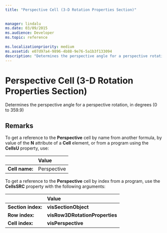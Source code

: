 ```yaml
---
title: "Perspective Cell (3-D Rotation Properties Section)"
 
 
manager: lindalu
ms.date: 03/09/2015
ms.audience: Developer
ms.topic: reference
 
ms.localizationpriority: medium
ms.assetid: e07d97a4-9896-4b88-9e76-5a1b3f133094
description: "Determines the perspective angle for a perspective rotation, in degrees (0 to 359.9)"
---
```


# Perspective Cell (3-D Rotation Properties Section)

Determines the perspective angle for a perspective rotation, in degrees (0 to 359.9)
  
## Remarks

To get a reference to the **Perspective** cell by name from another formula, by value of the **N** attribute of a **Cell** element, or from a program using the **CellsU** property, use: 
  
||Value |
|:-----|:-----|
|**Cell name:**  <br/> |Perspective  <br/> |
   
To get a reference to the **Perspective** cell by index from a program, use the **CellsSRC** property with the following arguments: 
  
||Value |
|:-----|:-----|
|**Section index:**  <br/> |**visSectionObject** <br/> |
|**Row index:**  <br/> |**visRow3DRotationProperties** <br/> |
|**Cell index:**  <br/> |**visPerspective** <br/> |
   

